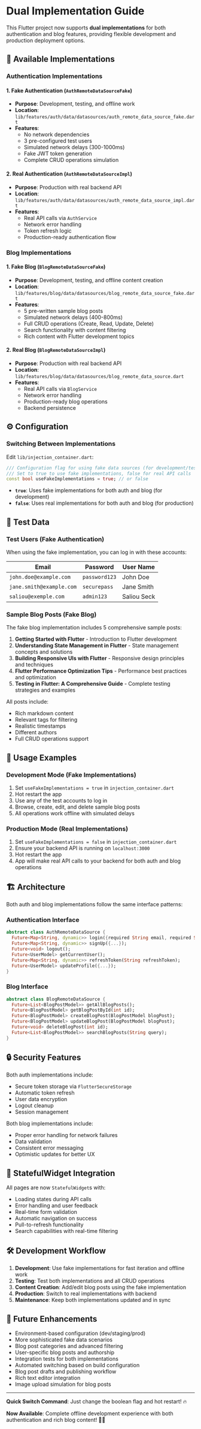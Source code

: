 # Dual Implementation Guide

This Flutter project now supports **dual implementations** for both authentication and blog features, providing flexible development and production deployment options.

## 🔄 Available Implementations

### Authentication Implementations

#### 1. **Fake Authentication** (`AuthRemoteDataSourceFake`)
- **Purpose**: Development, testing, and offline work
- **Location**: `lib/features/auth/data/datasources/auth_remote_data_source_fake.dart`
- **Features**:
  - No network dependencies
  - 3 pre-configured test users
  - Simulated network delays (300-1000ms)
  - Fake JWT token generation
  - Complete CRUD operations simulation

#### 2. **Real Authentication** (`AuthRemoteDataSourceImpl`)
- **Purpose**: Production with real backend API
- **Location**: `lib/features/auth/data/datasources/auth_remote_data_source_impl.dart`
- **Features**:
  - Real API calls via `AuthService`
  - Network error handling
  - Token refresh logic
  - Production-ready authentication flow

### Blog Implementations

#### 1. **Fake Blog** (`BlogRemoteDataSourceFake`)
- **Purpose**: Development, testing, and offline content creation
- **Location**: `lib/features/blog/data/datasources/blog_remote_data_source_fake.dart`
- **Features**:
  - 5 pre-written sample blog posts
  - Simulated network delays (400-800ms)
  - Full CRUD operations (Create, Read, Update, Delete)
  - Search functionality with content filtering
  - Rich content with Flutter development topics

#### 2. **Real Blog** (`BlogRemoteDataSourceImpl`)
- **Purpose**: Production with real backend API
- **Location**: `lib/features/blog/data/datasources/blog_remote_data_source.dart`
- **Features**:
  - Real API calls via `BlogService`
  - Network error handling
  - Production-ready blog operations
  - Backend persistence

## ⚙️ Configuration

### Switching Between Implementations

Edit `lib/injection_container.dart`:

```dart
/// Configuration flag for using fake data sources (for development/testing)
/// Set to true to use fake implementations, false for real API calls
const bool useFakeImplementations = true; // or false
```

- **`true`**: Uses fake implementations for both auth and blog (for development)
- **`false`**: Uses real implementations for both auth and blog (for production)

## 🧪 Test Data

### Test Users (Fake Authentication)

When using the fake implementation, you can log in with these accounts:

| Email | Password | User Name |
|-------|----------|-----------|
| `john.doe@example.com` | `password123` | John Doe |
| `jane.smith@example.com` | `securepass` | Jane Smith |
| `saliou@exemple.com` | `admin123` | Saliou Seck |

### Sample Blog Posts (Fake Blog)

The fake blog implementation includes 5 comprehensive sample posts:

1. **Getting Started with Flutter** - Introduction to Flutter development
2. **Understanding State Management in Flutter** - State management concepts and solutions
3. **Building Responsive UIs with Flutter** - Responsive design principles and techniques
4. **Flutter Performance Optimization Tips** - Performance best practices and optimization
5. **Testing in Flutter: A Comprehensive Guide** - Complete testing strategies and examples

All posts include:
- Rich markdown content
- Relevant tags for filtering
- Realistic timestamps
- Different authors
- Full CRUD operations support

## 🚀 Usage Examples

### Development Mode (Fake Implementations)

1. Set `useFakeImplementations = true` in `injection_container.dart`
2. Hot restart the app
3. Use any of the test accounts to log in
4. Browse, create, edit, and delete sample blog posts
5. All operations work offline with simulated delays

### Production Mode (Real Implementations)

1. Set `useFakeImplementations = false` in `injection_container.dart`
2. Ensure your backend API is running on `localhost:3000`
3. Hot restart the app
4. App will make real API calls to your backend for both auth and blog operations

## 🏗️ Architecture

Both auth and blog implementations follow the same interface patterns:

### Authentication Interface
```dart
abstract class AuthRemoteDataSource {
  Future<Map<String, dynamic>> login({required String email, required String password});
  Future<Map<String, dynamic>> signUp({...});
  Future<void> logout();
  Future<UserModel> getCurrentUser();
  Future<Map<String, dynamic>> refreshToken(String refreshToken);
  Future<UserModel> updateProfile({...});
}
```

### Blog Interface
```dart
abstract class BlogRemoteDataSource {
  Future<List<BlogPostModel>> getAllBlogPosts();
  Future<BlogPostModel> getBlogPostById(int id);
  Future<BlogPostModel> createBlogPost(BlogPostModel blogPost);
  Future<BlogPostModel> updateBlogPost(BlogPostModel blogPost);
  Future<void> deleteBlogPost(int id);
  Future<List<BlogPostModel>> searchBlogPosts(String query);
}
```

## 🔒 Security Features

Both auth implementations include:
- Secure token storage via `FlutterSecureStorage`
- Automatic token refresh
- User data encryption
- Logout cleanup
- Session management

Both blog implementations include:
- Proper error handling for network failures
- Data validation
- Consistent error messaging
- Optimistic updates for better UX

## 📱 StatefulWidget Integration

All pages are now `StatefulWidget`s with:
- Loading states during API calls
- Error handling and user feedback
- Real-time form validation
- Automatic navigation on success
- Pull-to-refresh functionality
- Search capabilities with real-time filtering

## 🛠️ Development Workflow

1. **Development**: Use fake implementations for fast iteration and offline work
2. **Testing**: Test both implementations and all CRUD operations
3. **Content Creation**: Add/edit blog posts using the fake implementation
4. **Production**: Switch to real implementations with backend
5. **Maintenance**: Keep both implementations updated and in sync

## 🔄 Future Enhancements

- Environment-based configuration (dev/staging/prod)
- More sophisticated fake data scenarios
- Blog post categories and advanced filtering
- User-specific blog posts and authorship
- Integration tests for both implementations
- Automated switching based on build configuration
- Blog post drafts and publishing workflow
- Rich text editor integration
- Image upload simulation for blog posts

---

**Quick Switch Command**: Just change the boolean flag and hot restart! 🔥

**Now Available**: Complete offline development experience with both authentication and rich blog content! 📝✨
